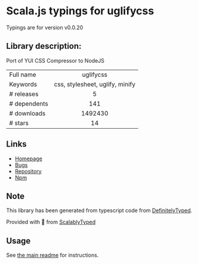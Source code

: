 
# Scala.js typings for uglifycss

Typings are for version v0.0.20

## Library description:
Port of YUI CSS Compressor to NodeJS

|                    |                 |
| ------------------ | :-------------: |
| Full name          | uglifycss |
| Keywords           | css, stylesheet, uglify, minify |
| # releases         | 5 |
| # dependents       | 141 |
| # downloads        | 1492430 |
| # stars            | 14 |

## Links
- [Homepage](https://github.com/fmarcia/uglifycss)
- [Bugs](https://github.com/fmarcia/uglifycss/issues)
- [Repository](https://github.com/fmarcia/uglifycss)
- [Npm](https://www.npmjs.com/package/uglifycss)
    


## Note
This library has been generated from typescript code from [DefinitelyTyped](https://definitelytyped.org).

Provided with :purple_heart: from [ScalablyTyped](https://github.com/oyvindberg/ScalablyTyped)

## Usage
See [the main readme](../../readme.md) for instructions.


